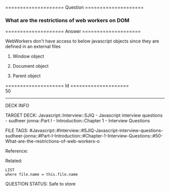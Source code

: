 ==================== Question ====================  

### What are the restrictions of web workers on DOM  

==================== Answer ====================  

WebWorkers don't have access to below javascript objects since they are defined in an external files

1. Window object

2. Document object

3. Parent object

==================== Id ====================  
50

---

DECK INFO

TARGET DECK: Javascript::Interview::SJIQ - Javascript interview questions - sudheer jonna::Part I - Introduction::Chapter 1 - Interview Questions

FILE TAGS: #Javascript::#Interview::#SJIQ-Javascript-interview-questions-sudheer-jonna::#Part-I-Introduction::#Chapter-1-Interview-Questions::#50-What-are-the-restrictions-of-web-workers-o

Reference:

Related:

```dataview
LIST
where file.name = this.file.name
```

QUESTION STATUS: Safe to store
